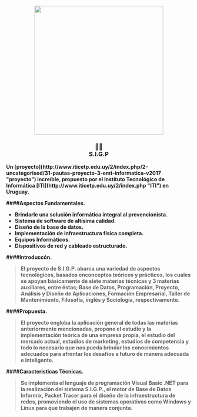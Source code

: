 <p align="center"><img src="https://i.imgur.com/ITgTRHU.png" width="350"></p>
<H3 align="center"><b>👷‍♂️ <br/>S.I.G.P</H1>
Un [proyecto](http://www.iticetp.edu.uy/2/index.php/2-uncategorised/31-pautas-proyecto-3-emt-informatica-v2017 "proyecto") increíble, propuesto por el Instituto Tecnológico de Informática [ITI](http://www.iticetp.edu.uy/2/index.php "ITI") en Uruguay.

####Aspectos Fundamentales.
* Brindarle una solución informática integral al prevencionista.
* Sistema de software de altísima calidad.
* Diseño de la base de datos.
* Implementación de infraestructura física completa.
* Equipos Informáticos.
* Dispositivos de red y cableado estructurado.

####Introduccón.
>El proyecto de S.I.G.P. abarca una variedad de aspectos tecnológicos, basados enconceptos teóricos y prácticos, los cuales se apoyan básicamente de siete materias técnicas y 3 materias auxiliares, entre éstas; Base de Datos, Programación, Proyecto, Análisis y Diseño de Aplicaciones, Formación Empresarial, Taller de Mantenimiento, Filosofía, inglés y Sociología, respectivamente.

####Propuesta.
>El proyecto engloba la aplicación general de todas las materias anteriormente
mencionadas, propone el estudio y la implementación teórica de una empresa propia, el estudio del mercado actual, estudios de marketing, estudios de competencia y todo lo necesario que nos pueda brindar los conocimientos adecuados para afrontar los desafíos a futuro de manera adecuada e inteligente.

####Caracteristicas Técnicas.
>Se implementa el lenguaje de programación Visual Basic .NET para la realización del
sistema S.I.G.P., el motor de Base de Datos Informix, Packet Tracer para el diseño de la infraestructura de redes, promoviendo el uso de sistemas operativos como Windows y Linux para que trabajen de manera conjunta.


